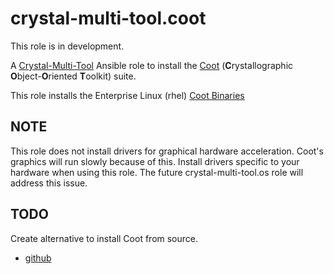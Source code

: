 # crystal-multi-tool.coot

This role is in development.

A [Crystal-Multi-Tool](#) Ansible role to install the [Coot](https://www2.mrc-lmb.cam.ac.uk/personal/pemsley/coot/) (**C**rystallographic **O**bject-**O**riented **T**oolkit) suite.

This role installs the Enterprise Linux (rhel) [Coot Binaries](https://www2.mrc-lmb.cam.ac.uk/Personal/pemsley/coot/devel/build-info.html)

## NOTE

This role does not install drivers for graphical hardware acceleration. Coot's graphics will run slowly because of this. Install drivers specific to your hardware when using this role. The future crystal-multi-tool.os role will address this issue.

## TODO

Create alternative to install Coot from source.
  - [github](https://github.com/pemsley/coot)
